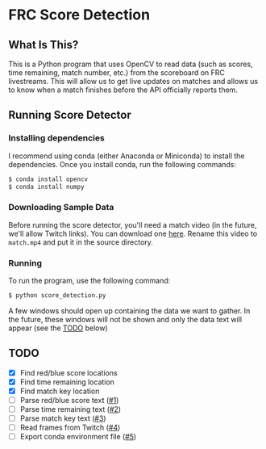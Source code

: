 # FRC Score Detection

## What Is This?

This is a Python program that uses OpenCV to read data (such as scores, time
remaining, match number, etc.) from the scoreboard on FRC livestreams. This will
allow us to get live updates on matches and allows us to know when a match finishes
before the API officially reports them.

## Running Score Detector

### Installing dependencies

I recommend using conda (either Anaconda or Miniconda) to install the dependencies.
Once you install conda, run the following commands:

```bash
$ conda install opencv
$ conda install numpy
```

### Downloading Sample Data

Before running the score detector, you'll need a match video (in the future, we'll
allow Twitch links). You can download one [here](https://drive.google.com/file/d/0B3rF-u0VGg5oTHYwajlaX1lQQjA/view?usp=sharing).
Rename this video to `match.mp4` and put it in the source directory.

### Running

To run the program, use the following command:

```bash
$ python score_detection.py
```

A few windows should open up containing the data we want to gather. In the future,
these windows will not be shown and only the data text will appear (see the
[TODO](#todo) below)

## TODO

- [x] Find red/blue score locations
- [x] Find time remaining location
- [x] Find match key location
- [ ] Parse red/blue score text ([#1](https://github.com/andrewda/frc-score-detection/issues/1))
- [ ] Parse time remaining text ([#2](https://github.com/andrewda/frc-score-detection/issues/2))
- [ ] Parse match key text ([#3](https://github.com/andrewda/frc-score-detection/issues/3))
- [ ] Read frames from Twitch ([#4](https://github.com/andrewda/frc-score-detection/issues/4))
- [ ] Export conda environment file ([#5](https://github.com/andrewda/frc-score-detection/issues/5))
